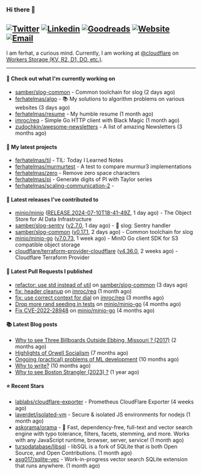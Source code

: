 ### Hi there 👋
[![Twitter](https://img.shields.io/twitter/follow/ferhatelmas_?label=Twitter&style=social)](https://twitter.com/ferhatelmas_)
[![Linkedin](https://img.shields.io/badge/LinkedIn--_.svg?style=social&logo=linkedin)](https://www.linkedin.com/in/ferhatelmas/)
[![Goodreads](https://img.shields.io/badge/goodreads--_.svg?style=social&logo=goodreads)](https://www.goodreads.com/user/show/24238914-ferhat-elmas/)
[![Website](https://img.shields.io/badge/website--_.svg?style=social&logo=rss)](https://ferhatelmas.com/)
[![Email](https://img.shields.io/badge/email--_.svg?logo=Gmail&style=social)](mailto:elmas.ferhat@gmail.com)
-----------

I am ferhat, a curious mind.
Currently, I am working at [@cloudflare](https://github.com/cloudflare) on [Workers Storage (KV, R2, D1, DO, etc.)](https://developers.cloudflare.com/products/?product-group=Storage).







-----------
#### 👷 Check out what I'm currently working on

- [samber/slog-common](https://github.com/samber/slog-common) - Common toolchain for slog (2 days ago)
- [ferhatelmas/algo](https://github.com/ferhatelmas/algo) - :books: My solutions to algorithm problems on various websites (3 days ago)
- [ferhatelmas/resume](https://github.com/ferhatelmas/resume) - My humble resume (1 month ago)
- [imroc/req](https://github.com/imroc/req) - Simple Go HTTP client with Black Magic (1 month ago)
- [zudochkin/awesome-newsletters](https://github.com/zudochkin/awesome-newsletters) - A list of amazing Newsletters (3 months ago)

#### 🌱 My latest projects

- [ferhatelmas/til](https://github.com/ferhatelmas/til) - TIL: Today I Learned Notes
- [ferhatelmas/murmurtest](https://github.com/ferhatelmas/murmurtest) - A test to compare murmur3 implementations
- [ferhatelmas/zero](https://github.com/ferhatelmas/zero) - Remove zero space characters
- [ferhatelmas/pi](https://github.com/ferhatelmas/pi) - Generate digits of PI with Taylor series
- [ferhatelmas/scaling-communication-2](https://github.com/ferhatelmas/scaling-communication-2) - 

#### 🚀 Latest releases I've contributed to

- [minio/minio](https://github.com/minio/minio) ([RELEASE.2024-07-10T18-41-49Z](https://github.com/minio/minio/releases/tag/RELEASE.2024-07-10T18-41-49Z), 1 day ago) - The Object Store for AI Data Infrastructure
- [samber/slog-sentry](https://github.com/samber/slog-sentry) ([v2.7.0](https://github.com/samber/slog-sentry/releases/tag/v2.7.0), 1 day ago) - 🚨 slog: Sentry handler
- [samber/slog-common](https://github.com/samber/slog-common) ([v0.17.1](https://github.com/samber/slog-common/releases/tag/v0.17.1), 2 days ago) - Common toolchain for slog
- [minio/minio-go](https://github.com/minio/minio-go) ([v7.0.73](https://github.com/minio/minio-go/releases/tag/v7.0.73), 1 week ago) - MinIO Go client SDK for S3 compatible object storage
- [cloudflare/terraform-provider-cloudflare](https://github.com/cloudflare/terraform-provider-cloudflare) ([v4.36.0](https://github.com/cloudflare/terraform-provider-cloudflare/releases/tag/v4.36.0), 2 weeks ago) - Cloudflare Terraform Provider

#### 🔨 Latest Pull Requests I published

- [refactor: use std instead of util](https://github.com/samber/slog-common/pull/7) on [samber/slog-common](https://github.com/samber/slog-common) (3 days ago)
- [fix: header cleanup](https://github.com/imroc/req/pull/355) on [imroc/req](https://github.com/imroc/req) (1 month ago)
- [fix: use correct context for dial](https://github.com/imroc/req/pull/341) on [imroc/req](https://github.com/imroc/req) (3 months ago)
- [Drop more rand seeding in tests](https://github.com/minio/minio-go/pull/1942) on [minio/minio-go](https://github.com/minio/minio-go) (4 months ago)
- [Fix CVE-2022-28948](https://github.com/minio/minio-go/pull/1938) on [minio/minio-go](https://github.com/minio/minio-go) (4 months ago)

#### 📚 Latest Blog posts

- [Why to see Three Billboards Outside Ebbing, Missouri ? (2017)](https://ferhatelmas.com/why-to-see-three-billboards-outside-ebbing-missouri-2017) (2 months ago)
- [Highlights of Orwell Socialism](https://ferhatelmas.com/highlights-of-orwell-socialism) (7 months ago)
- [Ongoing (practical) problems of ML development](https://ferhatelmas.com/ongoing-practical-problems-of-ml-development) (10 months ago)
- [Why to write?](https://ferhatelmas.com/why-to-write) (10 months ago)
- [Why to see Boston Strangler (2023) ?](https://ferhatelmas.com/why-to-see-boston-strangler-2023) (1 year ago)

#### ⭐ Recent Stars

- [lablabs/cloudflare-exporter](https://github.com/lablabs/cloudflare-exporter) - Prometheus CloudFlare Exporter (4 weeks ago)
- [laverdet/isolated-vm](https://github.com/laverdet/isolated-vm) - Secure &amp; isolated JS environments for nodejs (1 month ago)
- [askorama/orama](https://github.com/askorama/orama) - 🌌  Fast, dependency-free, full-text and vector search engine with typo tolerance, filters, facets, stemming, and more. Works with any JavaScript runtime, browser, server, service! (1 month ago)
- [tursodatabase/libsql](https://github.com/tursodatabase/libsql) - libSQL is a fork of SQLite that is both Open Source, and Open Contributions. (1 month ago)
- [asg017/sqlite-vec](https://github.com/asg017/sqlite-vec) - Work-in-progress vector search SQLite extension that runs anywhere. (1 month ago)
